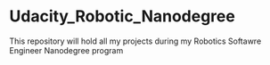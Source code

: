 # Udacity_Robotic_Nanodegree
This repository will hold all my projects during my Robotics Softawre Engineer Nanodegree program
